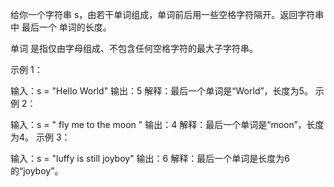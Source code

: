 给你一个字符串 s，由若干单词组成，单词前后用一些空格字符隔开。返回字符串中 最后一个 单词的长度。

单词 是指仅由字母组成、不包含任何空格字符的最大子字符串。

 

示例 1：

输入：s = "Hello World"
输出：5
解释：最后一个单词是“World”，长度为5。
示例 2：

输入：s = "   fly me   to   the moon  "
输出：4
解释：最后一个单词是“moon”，长度为4。
示例 3：

输入：s = "luffy is still joyboy"
输出：6
解释：最后一个单词是长度为6的“joyboy”。
 